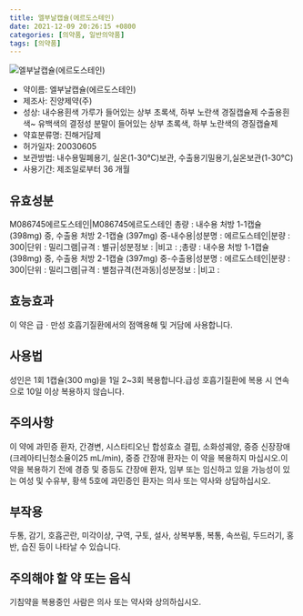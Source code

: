 ```yaml
---
title: 엘부날캡슐(에르도스테인)
date: 2021-12-09 20:26:15 +0800
categories: [의약품, 일반의약품]
tags: [의약품]
---
```

![엘부날캡슐(에르도스테인)](https://nedrug.mfds.go.kr/pbp/cmn/itemImageDownload/147428023057800181)

- 약이름: 엘부날캡슐(에르도스테인)
- 제조사: 진양제약(주)
- 성상: 내수용흰색 가루가 들어있는 상부 초록색, 하부 노란색 경질캡슐제
수출용흰색~ 유백색의 결정성 분말이 들어있는 상부 초록색, 하부 노란색의 경질캡슐제
- 약효분류명: 진해거담제
- 허가일자: 20030605
- 보관방법: 내수용밀폐용기, 실온(1-30℃)보관, 수출용기밀용기,실온보관(1-30℃)
- 사용기간: 제조일로부터 36 개월
## 유효성분
M086745에르도스테인|M086745에르도스테인
총량 : 내수용 처방 1-1캡슐 (398mg) 중, 수출용 처방 2-1캡슐 (397mg) 중-내수용|성분명 : 에르도스테인|분량 : 300|단위 : 밀리그램|규격 : 별규|성분정보 : |비고 : ;총량 : 내수용 처방 1-1캡슐 (398mg) 중, 수출용 처방 2-1캡슐 (397mg) 중-수출용|성분명 : 에르도스테인|분량 : 300|단위 : 밀리그램|규격 : 별첨규격(전과동)|성분정보 : |비고 :
## 효능효과
이 약은 급ㆍ만성 호흡기질환에서의 점액용해 및 거담에 사용합니다.
## 사용법
성인은 1회 1캡슐(300 mg)을 1일 2~3회 복용합니다.급성 호흡기질환에 복용 시 연속으로 10일 이상 복용하지 않습니다.
## 주의사항
이 약에 과민증 환자, 간경변, 시스타티오닌 합성효소 결핍, 소화성궤양, 중증 신장장애(크레아티닌청소율이25 mL/min), 중증 간장애 환자는 이 약을 복용하지 마십시오.이 약을 복용하기 전에 경증 및 중등도 간장애 환자, 임부 또는 임신하고 있을 가능성이 있는 여성 및 수유부, 황색 5호에 과민증인 환자는 의사 또는 약사와 상담하십시오.
## 부작용
두통, 감기, 호흡곤란, 미각이상, 구역, 구토, 설사, 상복부통, 복통, 속쓰림, 두드러기, 홍반, 습진 등이 나타날 수 있습니다.
## 주의해야 할 약 또는 음식
기침약을 복용중인 사람은 의사 또는 약사와 상의하십시오.
